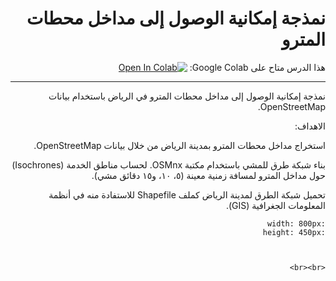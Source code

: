 <div dir="rtl">

# نمذجة إمكانية الوصول إلى مداخل محطات المترو


 هذا الدرس متاح على Google Colab:
[![Open In Colab](https://colab.research.google.com/assets/colab-badge.svg)](https://colab.research.google.com/github/Malmusidi/GeoStation/blob/main/mybook/tutorials/Riyadh_Road_Network.ipynb)

---


نمذجة إمكانية الوصول إلى مداخل محطات المترو في الرياض باستخدام بيانات OpenStreetMap.



الاهداف:

استخراج مداخل محطات المترو بمدينة الرياض من خلال بيانات OpenStreetMap.

بناء شبكة طرق للمشي باستخدام مكتبة OSMnx. لحساب مناطق الخدمة (Isochrones) حول مداخل المترو لمسافة زمنية معينة (٥، ١٠، و١٥ دقائق مشي).

تحميل شبكة الطرق لمدينة الرياض كملف Shapefile للاستفادة منه في أنظمة المعلومات الجغرافية (GIS).



```{youtube} Bj3AneSlufI
:width: 800px
:height: 450px



<br><br>



